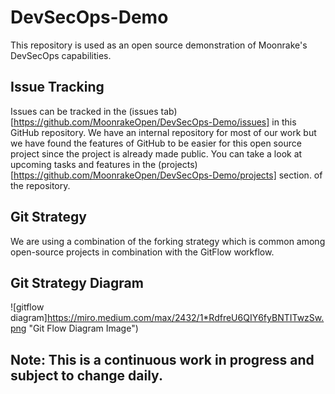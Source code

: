 # DevSecOps-Demo
This repository is used as an open source demonstration of Moonrake's DevSecOps capabilities.

## Issue Tracking
Issues can be tracked in the (issues tab)[https://github.com/MoonrakeOpen/DevSecOps-Demo/issues] in this GitHub repository. We have an internal repository for most of our work but we have found the features of GitHub to be easier for this open source project since the project is already made public. You can take a look at upcoming tasks and features in the (projects)[https://github.com/MoonrakeOpen/DevSecOps-Demo/projects] section. of the repository.

## Git Strategy
We are using a combination of the forking strategy which is common among open-source projects in combination with the GitFlow workflow.

## Git Strategy Diagram
![gitflow diagram]https://miro.medium.com/max/2432/1*RdfreU6QIY6fyBNTITwzSw.png "Git Flow Diagram Image")

## Note: This is a continuous work in progress and subject to change daily.
